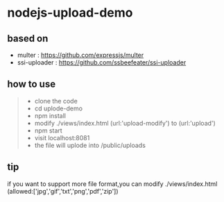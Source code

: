 # nodejs-upload-demo

## based on

- multer : https://github.com/expressjs/multer
- ssi-uploader : https://github.com/ssbeefeater/ssi-uploader

## how to use 

> - clone the code 
> - cd uplode-demo
> - npm install 
> - modify ./views/index.html (url:'upload-modify') to (url:'upload')
> - npm start 
> - visit localhost:8081
> - the file will uplode into /public/uploads

## tip

if you want to support more file format,you can modify ./views/index.html (allowed:\['jpg','gif','txt','png','pdf','zip'\])



